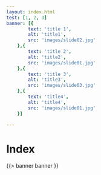 ```yaml
---
layout: index.html
test: [1, 2, 3]
banner: [{
        text: 'title 1',
        alt: 'title1',
        src: 'images/slide02.jpg'
    },{
        text: 'title 2',
        alt: 'title2',
        src: 'images/slide01.jpg'
    },{
        text: 'title 3',
        alt: 'title3',
        src: 'images/slide03.jpg'
    },{
        text: 'title4',
        alt: 'title4',
        src: 'images/slide01.jpg'
    }]

---
```


<h1>Index</h1>


{{> banner banner }}
